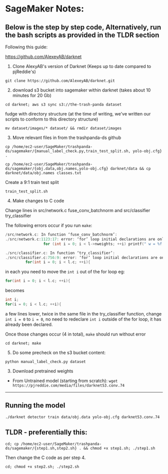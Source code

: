 # SageMaker Notes:


## Below is the step by step code, Alternatively, run the bash scripts as provided in the TLDR section
Following this guide:

https://github.com/AlexeyAB/darknet

1. Clone AlexyAB's version of Darknet (Keeps up to date compared to pjReddie's)

`git clone https://github.com/AlexeyAB/darknet.git`

2. download s3 bucket into sagemaker within darknet (takes about 10 minutes for 20 Gb)

`cd darknet; aws s3 sync s3://the-trash-panda dataset`

fudge with directory structure (at the time of writing, we've written our scripts to conform to this directory structure)

`mv dataset/images/* dataset/ && rmdir dataset/images`

3. Move relevant files in from the trashpanda-ds github

`cp /home/ec2-user/SageMaker/trashpanda-ds/sagemaker/{manual_label_check.py,train_test_split.sh, yolo-obj.cfg} .`

`cp /home/ec2-user/SageMaker/trashpanda-ds/sagemaker/{obj.data,obj.names,yolo-obj.cfg} darknet/data && cp darknet/data/obj.names classes.txt`

Create a 9:1 train test split

`train_test_split.sh`

4. Make changes to C code

Change lines in src/network.c  fuse\_conv\_batchnorm and src/classifier try\_classifier

The following errors occur if you run `make`:
```c
/src/network.c: In function ‘fuse_conv_batchnorm’:
./src/network.c:1123:17: error: ‘for’ loop initial declarations are only allowed in C99 mode
                 for (int i = 0; i < l->nweights; ++i) printf(" w = %f,", l->weights[i]);
```

```c
./src/classifier.c: In function ‘try_classifier’:
./src/classifier.c:756:9: error: ‘for’ loop initial declarations are only allowed in C99 mode
         for(int i = 0; i < l.c; ++i){
```
in each you need to move the `int i` out of the for loop
eg:
```c
for(int i = 0; i < l.c; ++i){
```
becomes
```c
int i;
for(i = 0; i < l.c; ++i){
```

a few lines lower, twice in the same file in the try\_classifier function, change `int i = 0` to `i = 0`, no need to redeclare `int i` outside of the for loop, it has already been declared.

Once those changes occur (4 in total), `make` should run without error

`cd darknet; make`


5. Do some precheck on the s3 bucket content:

`python manual_label_check.py dataset` 

3. Download pretrained weights
- From Untrained model (starting from scratch):
	`wget https://pjreddie.com/media/files/darknet53.conv.74`




------------------------------------------------------
Running the model
------------------------------------------------------

`./darknet detector train data/obj.data yolo-obj.cfg darknet53.conv.74`



## TLDR - preferentially this:

`cd; cp /home/ec2-user/SageMaker/trashpanda-ds/sagemaker/{step1.sh,step2.sh} . && chmod +x step1.sh; ./step1.sh`

Then change the C code as per step 4. 

`cd; chmod +x step2.sh; ./step2.sh`
